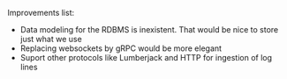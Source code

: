 Improvements list:

- Data modeling for the RDBMS is inexistent. That would be nice to store just what we use
- Replacing websockets by gRPC would be more elegant
- Suport other protocols like Lumberjack and HTTP for ingestion of log lines
